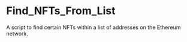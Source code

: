 # Find_NFTs_From_List
A script to find certain NFTs within a list of addresses on the Ethereum network.
